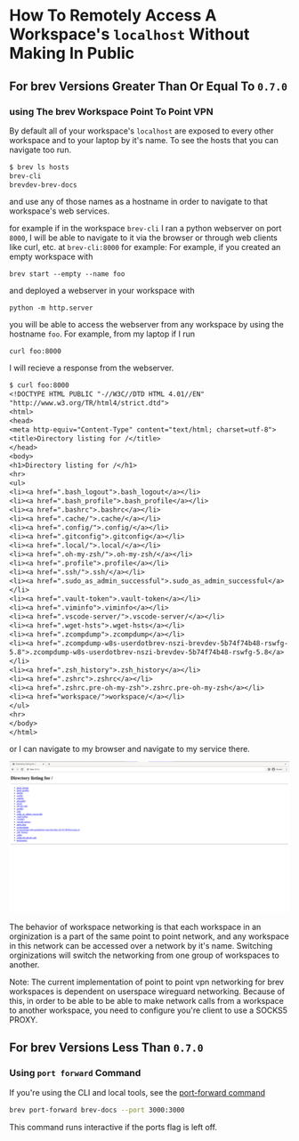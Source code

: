 # How To Remotely Access A Workspace's `localhost` Without Making In Public

## For brev Versions Greater Than Or Equal To `0.7.0`


### using The brev Workspace Point To Point VPN 

By default all of your workspace's `localhost` are exposed to every other workspace and to your laptop by it's name.  To see the hosts that you can navigate too run.

```shell
$ brev ls hosts
brev-cli
brevdev-brev-docs
```

and use any of those names as a hostname in order to navigate to that workspace's web services. 

for example if in the workspace `brev-cli` I ran a python webserver on port `8000`, I will be able to navigate to it via the browser or through web clients like curl, etc. at `brev-cli:8000` for example:
For example, if you created an empty workspace with

```shell
brev start --empty --name foo
```
and deployed a webserver in your workspace with

```shell
python -m http.server
```


you will be able to access the webserver from any workspace by using the hostname `foo`. For example, from my laptop if I run


```shell
curl foo:8000
```

I will recieve a response from the webserver.

```shell
$ curl foo:8000
<!DOCTYPE HTML PUBLIC "-//W3C//DTD HTML 4.01//EN" "http://www.w3.org/TR/html4/strict.dtd">
<html>
<head>
<meta http-equiv="Content-Type" content="text/html; charset=utf-8">
<title>Directory listing for /</title>
</head>
<body>
<h1>Directory listing for /</h1>
<hr>
<ul>
<li><a href=".bash_logout">.bash_logout</a></li>
<li><a href=".bash_profile">.bash_profile</a></li>
<li><a href=".bashrc">.bashrc</a></li>
<li><a href=".cache/">.cache/</a></li>
<li><a href=".config/">.config/</a></li>
<li><a href=".gitconfig">.gitconfig</a></li>
<li><a href=".local/">.local/</a></li>
<li><a href=".oh-my-zsh/">.oh-my-zsh/</a></li>
<li><a href=".profile">.profile</a></li>
<li><a href=".ssh/">.ssh/</a></li>
<li><a href=".sudo_as_admin_successful">.sudo_as_admin_successful</a></li>
<li><a href=".vault-token">.vault-token</a></li>
<li><a href=".viminfo">.viminfo</a></li>
<li><a href=".vscode-server/">.vscode-server/</a></li>
<li><a href=".wget-hsts">.wget-hsts</a></li>
<li><a href=".zcompdump">.zcompdump</a></li>
<li><a href=".zcompdump-w8s-userdotbrev-nszi-brevdev-5b74f74b48-rswfg-5.8">.zcompdump-w8s-userdotbrev-nszi-brevdev-5b74f74b48-rswfg-5.8</a></li>
<li><a href=".zsh_history">.zsh_history</a></li>
<li><a href=".zshrc">.zshrc</a></li>
<li><a href=".zshrc.pre-oh-my-zsh">.zshrc.pre-oh-my-zsh</a></li>
<li><a href="workspace/">workspace/</a></li>
</ul>
<hr>
</body>
</html>
```


or I can navigate to my browser and navigate to my service there.


![screenshot of browser](./2022-04-11_13-39.png)


The behavior of workspace networking is that each workspace in an orginization is a part of the same point to point network, and any workspace in this network can be accessed over a network by it's name. Switching orginizations will switch the networking from one group of workspaces to another.


Note: The current implementation of point to point vpn networking for brev workspaces is dependent on userspace wireguard networking. Because of this, in order to be able to be able to make network calls from a workspace to another  workspace, you need to configure you're client to use a SOCKS5 PROXY. 


## For brev Versions Less Than `0.7.0`

### Using `port forward` Command

If you're using the CLI and local tools, see the [port-forward command](/reference/brev-cli#port-forward)

```zsh
brev port-forward brev-docs --port 3000:3000
```

This command runs interactive if the ports flag is left off.

